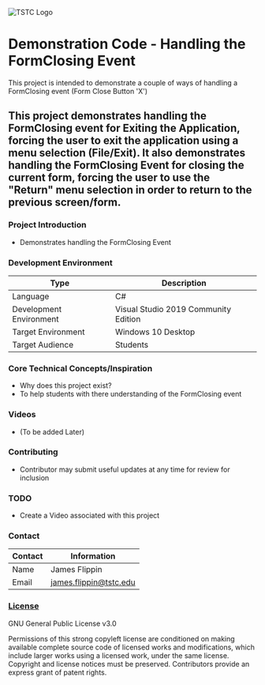 ![TSTC Logo](https://github.com/TSTC-CPT/Demo_FormClosingEvent/blob/main/TSTCLogoSmall.png "TSTC Logo")

# Demonstration Code - Handling the FormClosing Event
This project is intended to demonstrate a couple of ways of handling a FormClosing event (Form Close Button 'X')

## This project demonstrates handling the FormClosing event for Exiting the Application, forcing the user to exit the application using a menu selection (File/Exit). It also demonstrates handling the FormClosing Event for closing the current form, forcing the user to use the "Return" menu selection in order to return to the previous screen/form.

### Project Introduction

- Demonstrates handling the FormClosing Event

### Development Environment

Type | Description
-----|-------------
Language | C#
Development Environment | Visual Studio 2019 Community Edition
Target Environment | Windows 10 Desktop
Target Audience | Students

### Core Technical Concepts/Inspiration

- Why does this project exist?
- To  help students with there understanding of the FormClosing event

### Videos
- (To be added Later)

### Contributing
- Contributor may submit useful updates at any time for review for inclusion

### TODO
- Create a Video associated with this project

### Contact

Contact | Information
--------|------
Name | James Flippin
Email | james.flippin@tstc.edu

### <a href="https://github.com/TSTC-CPT/Demo_FormClosingEvent/blob/main/LICENSE">License</a>
GNU General Public License v3.0

Permissions of this strong copyleft license are conditioned on making available complete source code of licensed works and modifications, which include larger works using a licensed work, under the same license. Copyright and license notices must be preserved. Contributors provide an express grant of patent rights.
